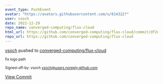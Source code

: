 ```yaml
---
event_type: PushEvent
avatar: "https://avatars.githubusercontent.com/u/814322?"
user: vsoch
date: 2022-12-29
repo_name: converged-computing/flux-cloud
html_url: https://github.com/converged-computing/flux-cloud/commit/df2e371003da2436b6a4ccec095f47fcd51ce9f6
repo_url: https://github.com/converged-computing/flux-cloud
---
```


<a href='https://github.com/vsoch' target='_blank'>vsoch</a> pushed to <a href='https://github.com/converged-computing/flux-cloud' target='_blank'>converged-computing/flux-cloud</a>

<small>fix logo path

Signed-off-by: vsoch <vsoch@users.noreply.github.com></small>

<a href='https://github.com/converged-computing/flux-cloud/commit/df2e371003da2436b6a4ccec095f47fcd51ce9f6' target='_blank'>View Commit</a>